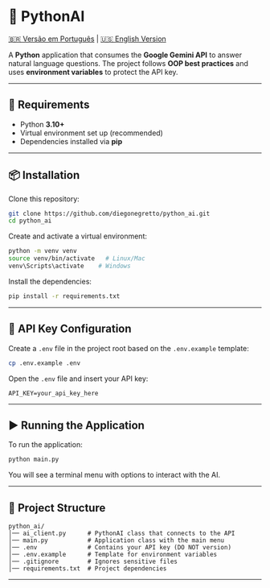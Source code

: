 # 🐍 PythonAI
[🇧🇷 Versão em Português](./README.md) | [🇺🇸 English Version](./README_EN.md)

A **Python** application that consumes the **Google Gemini API** to
answer natural language questions.
The project follows **OOP best practices** and uses **environment
variables** to protect the API key.

------------------------------------------------------------------------

## 🚀 Requirements

-   Python **3.10+**
-   Virtual environment set up (recommended)
-   Dependencies installed via **pip**

------------------------------------------------------------------------

## 📦 Installation

Clone this repository:

``` bash
git clone https://github.com/diegonegretto/python_ai.git
cd python_ai
```

Create and activate a virtual environment:

``` bash
python -m venv venv
source venv/bin/activate   # Linux/Mac
venv\Scripts\activate    # Windows
```

Install the dependencies:

``` bash
pip install -r requirements.txt
```

------------------------------------------------------------------------

## 🔑 API Key Configuration

Create a `.env` file in the project root based on the `.env.example`
template:

``` bash
cp .env.example .env
```

Open the `.env` file and insert your API key:

``` env
API_KEY=your_api_key_here
```

------------------------------------------------------------------------

## ▶️ Running the Application

To run the application:

``` bash
python main.py
```

You will see a terminal menu with options to interact with the AI.

------------------------------------------------------------------------

## 📂 Project Structure

    python_ai/
    │── ai_client.py      # PythonAI class that connects to the API
    │── main.py           # Application class with the main menu
    │── .env              # Contains your API key (DO NOT version)
    │── .env.example      # Template for environment variables
    │── .gitignore        # Ignores sensitive files
    │── requirements.txt  # Project dependencies

------------------------------------------------------------------------
